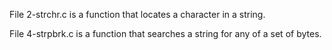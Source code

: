 File 2-strchr.c is a function that locates a character in a string.


File 4-strpbrk.c is a function that searches a string for any of a set of bytes.
